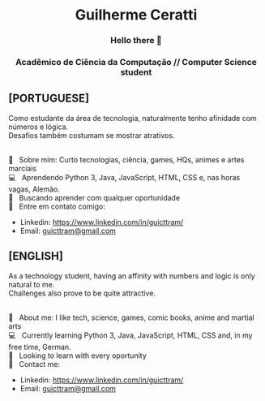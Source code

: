 <h1 align="center">Guilherme Ceratti</h1>

<h3 align="center">Hello there 👋</h3>
<h3 align="center">Acadêmico de Ciência da Computação // Computer Science student</h3>

## [PORTUGUESE]

Como estudante da área de tecnologia, naturalmente tenho afinidade com números e lógica.
<br/> Desafios também costumam se mostrar atrativos.

<br/> 💬  &nbsp; Sobre mim: Curto tecnologias, ciência, games, HQs, animes e artes marciais
<br/> :computer: &nbsp; Aprendendo Python 3, Java, JavaScript, HTML, CSS e, nas horas vagas, Alemão.
<br/> :purple_heart: &nbsp; Buscando aprender com qualquer oportunidade
<br/> :email: &nbsp; Entre em contato comigo:
 - Linkedin: https://www.linkedin.com/in/guicttram/
 - Email: guicttram@gmail.com

## [ENGLISH]

As a technology student, having an affinity with numbers and logic is only natural to me. 
<br/> Challenges also prove to be quite attractive. 

<br/> 💬  &nbsp; About me: I like tech, science, games, comic books, anime and martial arts
<br/> :computer: &nbsp; Currently learning Python 3, Java, JavaScript, HTML, CSS and, in my free time, German.
<br/> :purple_heart: &nbsp; Looking to learn with every oportunity
<br/> :email: &nbsp; Contact me:
 - Linkedin: https://www.linkedin.com/in/guicttram/
 - Email: guicttram@gmail.com
